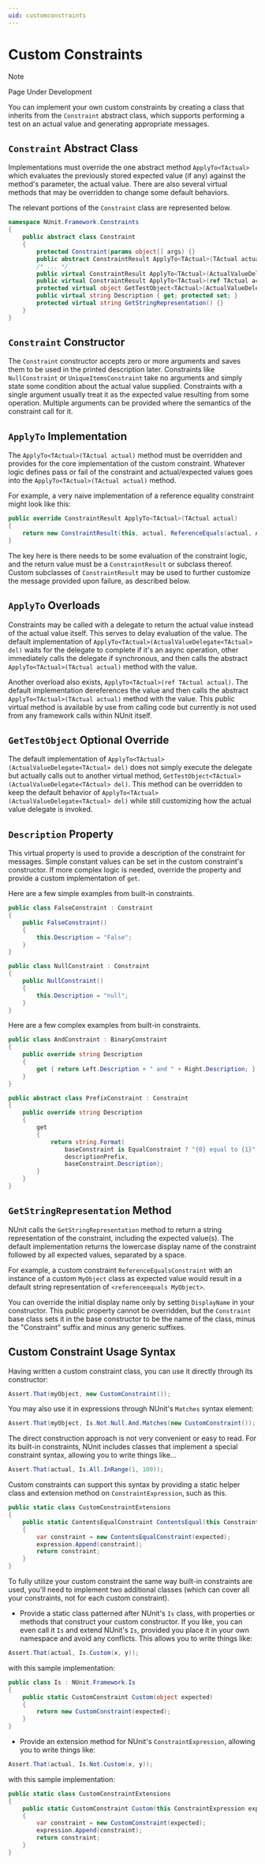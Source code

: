```yaml
---
uid: customconstraints
---
```


# Custom Constraints

> [!NOTE]
> Page Under Development

You can implement your own custom constraints by creating a class that inherits from the `Constraint` abstract class, which supports performing a test on an actual value and generating appropriate messages.

## `Constraint` Abstract Class

Implementations must override the one abstract method `ApplyTo<TActual>` which
evaluates the previously stored expected value (if any) against the method's parameter, the actual value. There are also several virtual methods that may be overridden to change some default behaviors.

The relevant portions of the `Constraint` class are represented below.

```csharp
namespace NUnit.Framework.Constraints
{
    public abstract class Constraint
    {
        protected Constraint(params object[] args) {}
        public abstract ConstraintResult ApplyTo<TActual>(TActual actual);
        /* ... */
        public virtual ConstraintResult ApplyTo<TActual>(ActualValueDelegate<TActual> del) {}
        public virtual ConstraintResult ApplyTo<TActual>(ref TActual actual) {}
        protected virtual object GetTestObject<TActual>(ActualValueDelegate<TActual> del) {}
        public virtual string Description { get; protected set; }
        protected virtual string GetStringRepresentation() {}
    }
}
```

## `Constraint` Constructor

The `Constraint` constructor accepts zero or more arguments and saves them to be used
in the printed description later. Constraints like `NullConstraint` or `UniqueItemsConstraint`
take no arguments and simply state some condition about the actual value supplied. Constraints
with a single argument usually treat it as the expected value resulting from some operation.
Multiple arguments can be provided where the semantics of the constraint call for it.

## `ApplyTo` Implementation

The `ApplyTo<TActual>(TActual actual)` method must be overridden and provides for the
core implementation of the custom constraint. Whatever logic defines pass or fail
of the constraint and actual/expected values goes into the `ApplyTo<TActual>(TActual actual)`
method.

For example, a very naive implementation of a reference equality constraint might look
like this:

```csharp
public override ConstraintResult ApplyTo<TActual>(TActual actual)
{
    return new ConstraintResult(this, actual, ReferenceEquals(actual, Arguments[0]));
}
```

The key here is there needs to be some evaluation of the constraint logic, and the return value
must be a `ConstraintResult` or subclass thereof. Custom subclasses of `ConstraintResult` may
be used to further customize the message provided upon failure, as described below.

## `ApplyTo` Overloads

Constraints may be called with a delegate to return the actual value instead of the actual
value itself. This serves to delay evaluation of the value. The default implementation
of `ApplyTo<TActual>(ActualValueDelegate<TActual> del)` waits for the delegate to
complete if it's an async operation, other immediately calls the delegate if synchronous, and then calls the abstract `ApplyTo<TActual>(TActual actual)` method with the value.

Another overload also exists, `ApplyTo<TActual>(ref TActual actual)`. The default implementation
dereferences the value and then calls the abstract `ApplyTo<TActual>(TActual actual)` method with the value. This public virtual method is available by use from calling code but currently is not used from any framework calls within NUnit itself.

## `GetTestObject` Optional Override

The default implementation of `ApplyTo<TActual>(ActualValueDelegate<TActual> del)` does not
simply execute the delegate but actually calls out to another virtual method, `GetTestObject<TActual>(ActualValueDelegate<TActual> del)`. This method can be overridden to keep the default behavior of `ApplyTo<TActual>(ActualValueDelegate<TActual> del)` while still customizing how the actual value delegate is invoked.

## `Description` Property

This virtual property is used to provide a description of the constraint for messages. Simple
constant values can be set in the custom constraint's constructor. If more complex logic is
needed, override the property and provide a custom implementation of `get`.

Here are a few simple examples from built-in constraints.

```csharp
public class FalseConstraint : Constraint
{
    public FalseConstraint()
    {
        this.Description = "False";
    }
}

public class NullConstraint : Constraint
{
    public NullConstraint()
    {
        this.Description = "null";
    }
}
```

Here are a few complex examples from built-in constraints.

```csharp
public class AndConstraint : BinaryConstraint
{
    public override string Description
    {
        get { return Left.Description + " and " + Right.Description; }
    }
}

public abstract class PrefixConstraint : Constraint
{
    public override string Description
    {
        get
        {
            return string.Format(
                baseConstraint is EqualConstraint ? "{0} equal to {1}" : "{0} {1}",
                descriptionPrefix,
                baseConstraint.Description);
        }
    }
}
```

## `GetStringRepresentation` Method

NUnit calls the `GetStringRepresentation` method to return a string representation of the
constraint, including the expected value(s). The default implementation returns the lowercase
display name of the constraint followed by all expected values, separated by a space.

For example, a custom constraint `ReferenceEqualsConstraint` with an instance of a custom
`MyObject` class as expected value would result in a default string representation of `<referenceequals MyObject>`.

You can override the initial display name only by setting `DisplayName` in your constructor.
This public property cannot be overridden, but the `Constraint` base class sets it in the base constructor to be the name of the class, minus the "Constraint" suffix and minus any generic suffixes.

## Custom Constraint Usage Syntax

Having written a custom constraint class, you can use it directly through its constructor:

```csharp
Assert.That(myObject, new CustomConstraint());
```

You may also use it in expressions through NUnit's `Matches` syntax element:

```csharp
Assert.That(myObject, Is.Not.Null.And.Matches(new CustomConstraint());
```

The direct construction approach is not very convenient or easy to read.
For its built-in constraints, NUnit includes classes that implement a special constraint syntax, allowing you to write things like...

```csharp
Assert.That(actual, Is.All.InRange(1, 100));
```

Custom constraints can support this syntax by providing a static helper class and
extension method on `ConstraintExpression`, such as this.

```csharp
public static class CustomConstraintExtensions
{
    public static ContentsEqualConstraint ContentsEqual(this ConstraintExpression expression, object expected)
    {
        var constraint = new ContentsEqualConstraint(expected);
        expression.Append(constraint);
        return constraint;
    }
}
```

To fully utilize your custom constraint the same way built-in constraints are used, you'll
need to implement two additional classes (which can cover all your constraints, not
for each custom constraint).

* Provide a static class patterned after NUnit's `Is` class, with properties
   or methods that construct your custom constructor. If you like, you can even call it
   `Is` and extend NUnit's `Is`, provided you place it in your own namespace and avoid any conflicts. This allows you to write things like:

```csharp
Assert.That(actual, Is.Custom(x, y));
```

   with this sample implementation:

```csharp
public class Is : NUnit.Framework.Is
{
    public static CustomConstraint Custom(object expected)
    {
        return new CustomConstraint(expected);
    }
}
```

* Provide an extension method for NUnit's `ConstraintExpression`, allowing
   you to write things like:

```csharp
Assert.That(actual, Is.Not.Custom(x, y));
```

with this sample implementation:

```csharp
public static class CustomConstraintExtensions
{
    public static CustomConstraint Custom(this ConstraintExpression expression, object expected)
    {
        var constraint = new CustomConstraint(expected);
        expression.Append(constraint);
        return constraint;
    }
}
```
